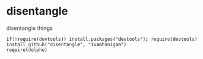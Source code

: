 disentangle
======

disentangle things

```{r}
if(!require(devtools)) install.packages("devtools"); require(devtools)
install_github("disentangle", "ivanhanigan")
require(delphe)
```

